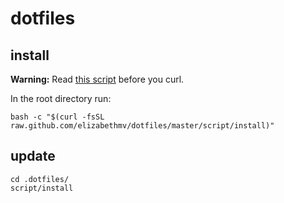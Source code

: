 # dotfiles

## install

**Warning:** Read [this script](https://github.com/elizabethmv/dotfiles/blob/master/script/install) before you curl.


In the root directory run:
```
bash -c "$(curl -fsSL raw.github.com/elizabethmv/dotfiles/master/script/install)"
```

## update
```
cd .dotfiles/
script/install
```